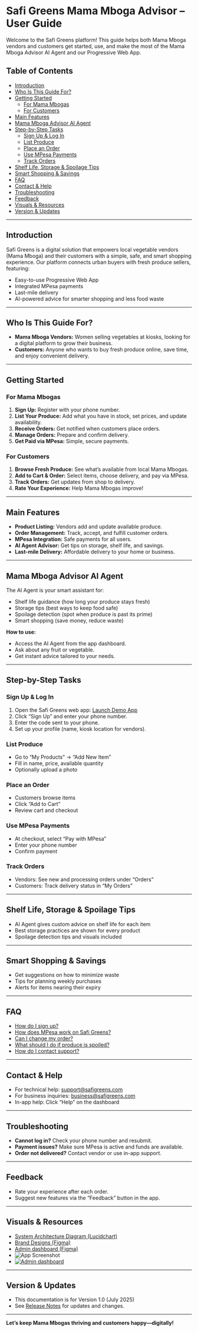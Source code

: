 # Safi Greens Mama Mboga Advisor – User Guide

Welcome to the Safi Greens platform! This guide helps both Mama Mboga vendors and customers get started, use, and make the most of the Mama Mboga Advisor AI Agent and our Progressive Web App.

## Table of Contents

- [Introduction](#introduction)
- [Who Is This Guide For?](#who-is-this-guide-for)
- [Getting Started](#getting-started)
  - [For Mama Mbogas](#for-mama-mbogas)
  - [For Customers](#for-customers)
- [Main Features](#main-features)
- [Mama Mboga Advisor AI Agent](#mama-mboga-advisor-ai-agent)
- [Step-by-Step Tasks](#step-by-step-tasks)
  - [Sign Up & Log In](#sign-up--log-in)
  - [List Produce](#list-produce)
  - [Place an Order](#place-an-order)
  - [Use MPesa Payments](#use-mpesa-payments)
  - [Track Orders](#track-orders)
- [Shelf Life, Storage & Spoilage Tips](#shelf-life-storage--spoilage-tips)
- [Smart Shopping & Savings](#smart-shopping--savings)
- [FAQ](#faq)
- [Contact & Help](#contact--help)
- [Troubleshooting](#troubleshooting)
- [Feedback](#feedback)
- [Visuals & Resources](#visuals--resources)
- [Version & Updates](#version--updates)

---

## Introduction

Safi Greens is a digital solution that empowers local vegetable vendors (Mama Mboga) and their customers with a simple, safe, and smart shopping experience. Our platform connects urban buyers with fresh produce sellers, featuring:

- Easy-to-use Progressive Web App
- Integrated MPesa payments
- Last-mile delivery
- AI-powered advice for smarter shopping and less food waste

---

## Who Is This Guide For?

- **Mama Mboga Vendors:** Women selling vegetables at kiosks, looking for a digital platform to grow their business.
- **Customers:** Anyone who wants to buy fresh produce online, save time, and enjoy convenient delivery.

---

## Getting Started

### For Mama Mbogas

1. **Sign Up:** Register with your phone number.
2. **List Your Produce:** Add what you have in stock, set prices, and update availability.
3. **Receive Orders:** Get notified when customers place orders.
4. **Manage Orders:** Prepare and confirm delivery.
5. **Get Paid via MPesa:** Simple, secure payments.

### For Customers

1. **Browse Fresh Produce:** See what’s available from local Mama Mbogas.
2. **Add to Cart & Order:** Select items, choose delivery, and pay via MPesa.
3. **Track Orders:** Get updates from shop to delivery.
4. **Rate Your Experience:** Help Mama Mbogas improve!

---

## Main Features

- **Product Listing:** Vendors add and update available produce.
- **Order Management:** Track, accept, and fulfill customer orders.
- **MPesa Integration:** Safe payments for all users.
- **AI Agent Advisor:** Get tips on storage, shelf life, and savings.
- **Last-mile Delivery:** Affordable delivery to your home or business.

---

## Mama Mboga Advisor AI Agent

The AI Agent is your smart assistant for:

- Shelf life guidance (how long your produce stays fresh)
- Storage tips (best ways to keep food safe)
- Spoilage detection (spot when produce is past its prime)
- Smart shopping (save money, reduce waste)

**How to use:**

- Access the AI Agent from the app dashboard.
- Ask about any fruit or vegetable.
- Get instant advice tailored to your needs.

---

## Step-by-Step Tasks

### Sign Up & Log In

1. Open the Safi Greens web app: [Launch Demo App](https://appetize.io/app/b_7yvxlmavg5xbltovvc5hm6k7ja?device=pixel7&osVersion=13.0&toolbar=true)
2. Click “Sign Up” and enter your phone number.
3. Enter the code sent to your phone.
4. Set up your profile (name, kiosk location for vendors).

### List Produce

- Go to “My Products” → “Add New Item”
- Fill in name, price, available quantity
- Optionally upload a photo

### Place an Order

- Customers browse items
- Click “Add to Cart”
- Review cart and checkout

### Use MPesa Payments

- At checkout, select “Pay with MPesa”
- Enter your phone number
- Confirm payment

### Track Orders

- Vendors: See new and processing orders under “Orders”
- Customers: Track delivery status in “My Orders”

---

## Shelf Life, Storage & Spoilage Tips

- AI Agent gives custom advice on shelf life for each item
- Best storage practices are shown for every product
- Spoilage detection tips and visuals included

---

## Smart Shopping & Savings

- Get suggestions on how to minimize waste
- Tips for planning weekly purchases
- Alerts for items nearing their expiry

---

## FAQ

- [How do I sign up?](#sign-up--log-in)
- [How does MPesa work on Safi Greens?](#use-mpesa-payments)
- [Can I change my order?](#track-orders)
- [What should I do if produce is spoiled?](#shelf-life-storage--spoilage-tips)
- [How do I contact support?](#contact--help)

---

## Contact & Help

- For technical help: [support@safigreens.com](mailto:support@safigreens.com)
- For business inquiries: [business@safigreens.com](mailto:business@safigreens.com)
- In-app help: Click “Help” on the dashboard

---

## Troubleshooting

- **Cannot log in?** Check your phone number and resubmit.
- **Payment issues?** Make sure MPesa is active and funds are available.
- **Order not delivered?** Contact vendor or use in-app support.

---

## Feedback

- Rate your experience after each order.
- Suggest new features via the “Feedback” button in the app.

---

## Visuals & Resources

- [System Architecture Diagram (Lucidchart)](https://lucid.app/lucidchart/7263de22-187a-420f-a047-80f08c20bb45/edit?referringApp=slack&invitationId=inv_64dcd694-e37b-43ba-a2c7-c936a39d5e59&page=0_0#)
- [Brand Designs (Figma)](https://www.figma.com/design/neV9t33HSy5WE2IHlVgwNH/Big_Minds-Design?node-id=424-128&p=f&t=IB79oess1v2oQCRu-0)
- [Admin dashboard (Figma)](https://www.figma.com/design/aS7x1NNWoTxKNRX7Oj2K0G/Admin-Safi?node-id=0-1&p=f&t=rEuVmzaAGaTkMwlM-0)
- ![App Screenshot](assets/app-screenshots.png)
- [![Admin dashboard ](assets/brand.png)](https://www.figma.com/design/neV9t33HSy5WE2IHlVgwNH/Big_Minds-Design?node-id=424-128&p=f&t=IB79oess1v2oQCRu-0)

---

## Version & Updates

- This documentation is for Version 1.0 (July 2025)
- See [Release Notes](RELEASE_NOTES.md) for updates and changes.

---

**Let’s keep Mama Mbogas thriving and customers happy—digitally!**
